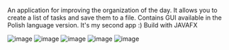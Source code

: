 
An application for improving the organization of the day.  It allows you to create a list of tasks and save them to a file.
Contains GUI available in the Polish language version. It's my second app :) Build with JAVAFX

![image](https://user-images.githubusercontent.com/48093509/171502761-cacdb8d5-dc50-4ef4-b513-579286316b28.png)
![image](https://user-images.githubusercontent.com/48093509/171502789-c2f84d85-927a-4cd7-9324-73a08ba1894c.png)
![image](https://user-images.githubusercontent.com/48093509/171502878-c6346e3d-8239-4307-9393-4a594c7cb15a.png)
![image](https://user-images.githubusercontent.com/48093509/171502896-fe17b033-0f89-4401-932f-88f0b0c3d688.png)
![image](https://user-images.githubusercontent.com/48093509/171502940-38346841-a8a0-4246-8e47-714fde77c64e.png)
